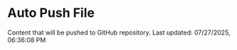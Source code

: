 # Auto Push File

Content that will be pushed to GitHub repository.
Last updated: 07/27/2025, 06:36:08 PM